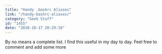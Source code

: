 ```yaml
---
title: "Handy .bashrc Aliases"
link: "/handy-bashrc-aliases/"
category: "Geek Stuff"
id: "1455"
date: "2010-10-17 20:29:10"
---
```


By no means a complete list. I find this useful in my day to day. Feel free to comment and add some more

<script src="https://gist.github.com/akshayp/631235.js"></script>
